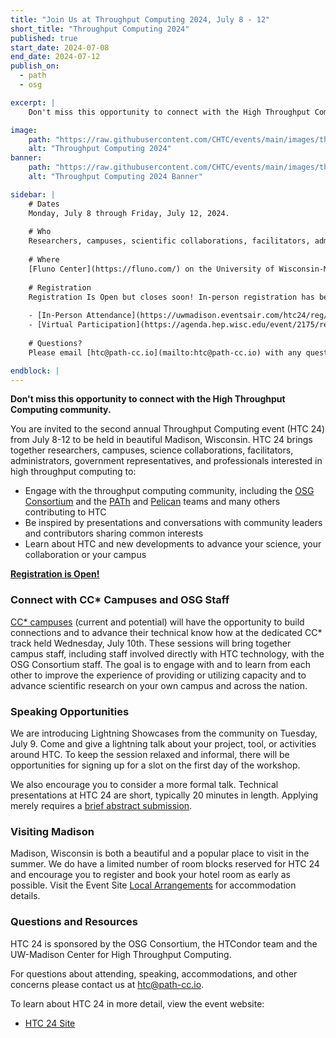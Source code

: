 ```yaml
---
title: "Join Us at Throughput Computing 2024, July 8 - 12"
short_title: "Throughput Computing 2024"
published: true
start_date: 2024-07-08
end_date: 2024-07-12
publish_on:
  - path
  - osg

excerpt: |
    Don't miss this opportunity to connect with the High Throughput Computing Community.

image:
    path: "https://raw.githubusercontent.com/CHTC/events/main/images/throughput-2024-banners.png"
    alt: "Throughput Computing 2024"
banner:
    path: "https://raw.githubusercontent.com/CHTC/events/main/images/throughput-2024-banners.png"
    alt: "Throughput Computing 2024 Banner"

sidebar: |
    # Dates
    Monday, July 8 through Friday, July 12, 2024.
    
    # Who
    Researchers, campuses, scientific collaborations, facilitators, administrators, and professionals interested in the [HTCondor Software Suite](https://htcondor.org) and high throughput computing or the [OSG Consortium](https://osg-htc.org/) resources or services (including the [OSPool](https://osg-htc.org/services/open_science_pool.html), the [Open Science Data Federation](https://osg-htc.org/services/osdf.html), the [Pelican Platform](https://pelicanplatform.org/), or the [PATh Facility](https://path-cc.io/facility/).)
    
    # Where
    [Fluno Center](https://fluno.com/) on the University of Wisconsin-Madison campus and Online via Zoom.
    
    # Registration
    Registration Is Open but closes soon! In-person registration has been extended and will remain open through June 30. Registration for remote attendance will remain open throughout the event. [Visit the Event Site for registration information.](https://agenda.hep.wisc.edu/event/2175/) Registration is **required** for attendees, even if you plan to attend remotely only. Registration for in-person attendance will cost $125 per day; there is no fee for registration for virtual attendance. There are two places to register, depending upon whether you will be attending in person or remotely:
    
    - [In-Person Attendance](https://uwmadison.eventsair.com/htc24/reg/Site/Register)
    - [Virtual Participation](https://agenda.hep.wisc.edu/event/2175/registrations/257/)
    
    # Questions?
    Please email [htc@path-cc.io](mailto:htc@path-cc.io) with any questions.

endblock: |
---
```


**Don't miss this opportunity to connect with the High Throughput Computing community.** 

You are invited to the second annual Throughput Computing event (HTC 24) from July 8-12 to be held in beautiful Madison, Wisconsin. HTC 24 brings together researchers, campuses, science collaborations, facilitators, administrators, government representatives, and professionals interested in high throughput computing to:

- Engage with the throughput computing community, including the [OSG Consortium](https://osg-htc.org/) and the [PATh](https://path-cc.io/) and [Pelican](https://pelicanplatform.org/) teams and many others contributing to HTC
- Be inspired by presentations and conversations with community leaders and contributors sharing common interests
- Learn about HTC and new developments to advance your science, your collaboration or your campus

**[Registration is Open!](https://agenda.hep.wisc.edu/event/2175/)**

### Connect with CC* Campuses and OSG Staff 

[CC* campuses](https://osg-htc.org/campus-cyberinfrastructure.html) (current and potential) will have the opportunity to build connections and to advance their technical know how at the dedicated CC* track held Wednesday, July 10th. These sessions will bring together campus staff, including staff involved directly with HTC technology, with the OSG Consortium staff. The goal is to engage with and to learn from each other to improve the experience of providing or utilizing capacity and to advance scientific research on your own campus and across the nation.

### Speaking Opportunities 

We are introducing Lightning Showcases from the community on Tuesday, July 9.  Come and give a lightning talk about your project, tool, or activities around HTC.  To keep the session relaxed and informal, there will be opportunities for signing up for a slot on the first day of the workshop.

We also encourage you to consider a more formal talk. Technical presentations at HTC 24 are short, typically 20 minutes in length. Applying merely requires a [brief abstract submission](https://agenda.hep.wisc.edu/event/2175/abstracts/). 

### Visiting Madison

Madison, Wisconsin is both a beautiful and a popular place to visit in the summer. We do have a limited number of room blocks reserved for HTC 24 and encourage you to register and book your hotel room as early as possible. Visit the Event Site [Local Arrangements](https://agenda.hep.wisc.edu/event/2175/page/67-local-arrangements) for accommodation details. 

### Questions and Resources

HTC 24 is sponsored by the OSG Consortium, the HTCondor team and the UW-Madison Center for High Throughput Computing. 

For questions about attending, speaking, accommodations, and other concerns please contact us at [htc@path-cc.io](mailto:htc@path-cc.io).

To learn about HTC 24 in more detail, view the event website:

- [HTC 24 Site](https://agenda.hep.wisc.edu/event/2175/)

